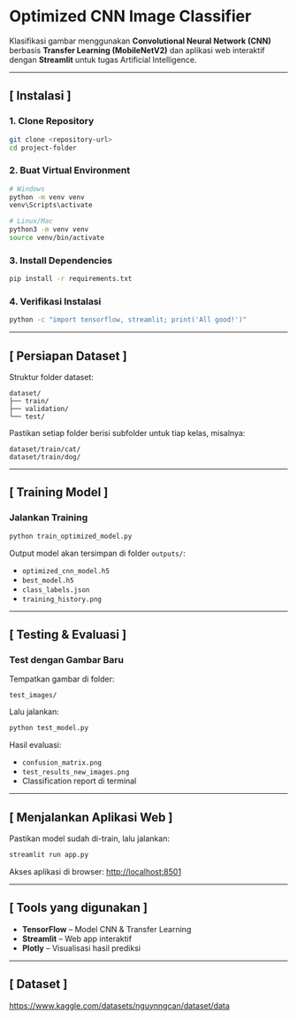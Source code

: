 # Optimized CNN Image Classifier

Klasifikasi gambar menggunakan **Convolutional Neural Network (CNN)** berbasis **Transfer Learning (MobileNetV2)** dan aplikasi web interaktif dengan **Streamlit** untuk tugas Artificial Intelligence.

---

## [ Instalasi ]

### 1. Clone Repository

```bash
git clone <repository-url>
cd project-folder
```

### 2. Buat Virtual Environment

```bash
# Windows
python -m venv venv
venv\Scripts\activate

# Linux/Mac
python3 -m venv venv
source venv/bin/activate
```

### 3. Install Dependencies

```bash
pip install -r requirements.txt
```

### 4. Verifikasi Instalasi

```bash
python -c "import tensorflow, streamlit; print('All good!')"
```

---

## [ Persiapan Dataset ]

Struktur folder dataset:

```
dataset/
├── train/
├── validation/
└── test/
```

Pastikan setiap folder berisi subfolder untuk tiap kelas, misalnya:

```
dataset/train/cat/
dataset/train/dog/
```

---

## [ Training Model ]

### Jalankan Training

```bash
python train_optimized_model.py
```

Output model akan tersimpan di folder `outputs/`:

- `optimized_cnn_model.h5`
- `best_model.h5`
- `class_labels.json`
- `training_history.png`

---

## [ Testing & Evaluasi ]

### Test dengan Gambar Baru

Tempatkan gambar di folder:

```
test_images/
```

Lalu jalankan:

```bash
python test_model.py
```

Hasil evaluasi:

- `confusion_matrix.png`
- `test_results_new_images.png`
- Classification report di terminal

---

## [ Menjalankan Aplikasi Web ]

Pastikan model sudah di-train, lalu jalankan:

```bash
streamlit run app.py
```

Akses aplikasi di browser:
[http://localhost:8501](http://localhost:8501)

---

## [ Tools yang digunakan ]

- **TensorFlow** – Model CNN & Transfer Learning
- **Streamlit** – Web app interaktif
- **Plotly** – Visualisasi hasil prediksi

---

## [ Dataset ]

https://www.kaggle.com/datasets/nguynngcan/dataset/data
